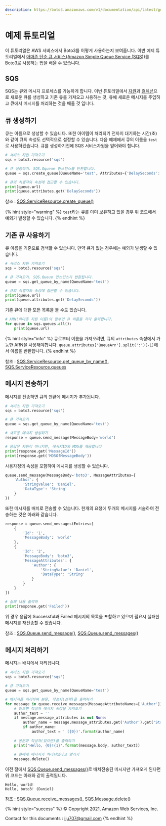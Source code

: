 ```yaml
---
description: https://boto3.amazonaws.com/v1/documentation/api/latest/guide/sqs.html
---
```


# 예제 튜토리얼

이 튜토리얼은 AWS 서비스에서 Boto3를 어떻게 사용하는지 보여줍니다. 이번 예제 튜토리얼에서 [아마존 단순 큐 서비스(Amazon Simple Queue Service (SQS))](http://aws.amazon.com/documentation/sqs/)를 Boto3로 사용하는 법을 배울 수 있습니다.

## SQS

SQS는 큐와 메시지 프로세스를 가능하게 합니다. 이번 튜토리얼에서 [자원](https://boto3.amazonaws.com/v1/documentation/api/latest/guide/resources.html#guide-resources)과 [컬렉션](https://boto3.amazonaws.com/v1/documentation/api/latest/guide/collections.html#guide-collections)으로 새로운 큐를 생성하고 기존 큐를 가져오고 사용하는 것, 큐에 새로운 메시지를 주입하고  큐에서 메시지를 처리하는 것을 배울 것 입니다.

## 큐 생성하기

큐는 이름으로 생성할 수 있습니다. 또한 아이템이 처리되기 전까지 대기하는 시간(초)와 같이 큐의 속성도 선택적으로 설정할 수 있습니다. 다음 예제에서 큐의 이름을 `test`로 사용하겠습니다. 큐를 생성하기전에 SQS 서비스자원을 얻어와야 합니다.

```python
# 서비스 자원 가져오기
sqs = boto3.resource('sqs')

# 큐 생성하기. SQS.Qqueue 인스턴스를 반환합니다.
queue = sqs.create_queue(QueueName='test', Attributes={'DelaySeconds': '5'})

# 큐의 식별자와 속성에 접근할 수 있습니다.
print(queue.url)
print(queue.attributes.get('DelaySeconds'))
```

참조 : [SQS.ServiceResource.create\_queue()](https://boto3.amazonaws.com/v1/documentation/api/latest/reference/services/sqs.html#SQS.ServiceResource.create\_queue)

{% hint style="warning" %}
`test`라는 큐를 이미 보유하고 있을 경우 위 코드에서 예외가 발생할 수 있습니다.
{% endhint %}

## 기존 큐 사용하기

큐 이름을 기준으로 검색할 수 있습니다. 만약 큐가 없는 경우에는 예외가 발생할 수 있습니다.

```python
# 서비스 자원 가져오기
sqs = boto3.resource('sqs')

# 큐 가져오기. SQS.Queue 인스턴스가 반환됩니다.
queue = sqs.get_queue_by_name(QueueName='test')

# 큐의 식별자와 속성에 접근할 수 있습니다.
print(queue.url)
print(queue.attributes.get('DelaySeconds'))
```

기존 큐에 대한 모든 목록을 볼 수도 있습니다.

```python
# ARN(아마존 자원 이름)의 일부인 큐 이름을 각각 출력합니다.
for queue in sqs.queues.all():
    print(queue.url)
```

{% hint style="info" %}
큐로부터 이름을 가져오려면, 큐의 `attributes` 속성에서 가능한 ARN을 사용해야합니다. `queue.attributes['QueueArn'].split(':')[-1]`에서 이름을 반환합니다.
{% endhint %}

참조 : [SQS.ServiceResource.get\_queue\_by\_name()](https://boto3.amazonaws.com/v1/documentation/api/latest/reference/services/sqs.html#SQS.ServiceResource.get\_queue\_by\_name), [SQS.ServiceResource.queues](https://boto3.amazonaws.com/v1/documentation/api/latest/reference/services/sqs.html#SQS.ServiceResource.queues)

## 메시지 전송하기

메시지를 전송하면 큐의 맨끝에 메시지가 추가됩니다.

```python
# 서비스 자원 가져오기
sqs = boto3.resource('sqs')

# 큐 가져오기
queue = sqs.get_queue_by_name(QueueName='test')

# 새로운 메시지 생성하기
response = queue.send_message(MessageBody='world')

# 응답은 자원이 아니지만, 메시지ID와 MD5를 제공합니다
print(response.get('MessageId'))
print(response.get('MD5OfMessageBody'))
```

사용자정의 속성을 포함하여 메시지를 생성할 수 있습니다.

```python
queue.send_message(MessageBody='boto3', MessageAttributes={
    'Author': {
        'StringValue': 'Daniel',
        'DataType': 'String'
    }
})
```

또한 메시지를 배치로 전송할 수 있습니다. 한개의 요청에 두개의 메시지를 서술하여 전송하는 것은 아래와 같습니다.

```python
response = queue.send_messages(Entries=[
    {
        'Id': '1',
        'MessageBody': 'world'
    },
    {
        'Id': '2',
        'MessageBody': 'boto3',
        'MessageAttributes': {
            'Author': {
                'StringValue': 'Daniel',
                'DataType': 'String'
            }
        }
    }
])

# 실패 내용 출력하
print(response.get('Failed'))
```

위 경우 응답에 Successful과 Failed 메시지의 목록을 포함하고 있으며 필요시 실패한 메시지를 재전송할 수 있습니다.

참조 : [SQS.Queue.send\_message()](https://boto3.amazonaws.com/v1/documentation/api/latest/reference/services/sqs.html#SQS.Queue.send\_message), [SQS.Queue.send\_messages()](https://boto3.amazonaws.com/v1/documentation/api/latest/reference/services/sqs.html#SQS.Queue.send\_messages)

## 메시지 처리하기

메시지는 배치에서 처리됩니다.

```python
# 서비스 자원 가져오기
sqs = boto3.resource('sqs')

# 큐 가져오기
queue = sqs.get_queue_by_name(QueueName='test')

# 메시지를 처리하여 본문, 작성자(선택)을 출력하기
for message in queue.receive_messages(MessageAttributeNames=['Author']):
    # 있으면 작성자 메시지 속성을 가져오기
    author_text = ''
    if message.message_attributes is not None:
        author_name = message.message_attributes.get('Author').get('StringValue')
        if author_name:
            author_text = ' ({0})'.format(author_name)
        
    # 본문과 작성자(있으면)를 출력하기
    print('Hello, {0}!{1}'.format(message.body, author_text))
    
    # 큐에게 메시지가 처리되었다고 알리기
    message.delete()
```

이전 절에서 [SQS.Queue.send\_messages()](https://boto3.amazonaws.com/v1/documentation/api/latest/reference/services/sqs.html#SQS.Queue.send\_messages)로 배치전송된 메시지만 가져오게 된다면 위 코드는 아래와 같이 출력됩니다.

```
Hello, world!
Hello, boto3! (Daniel)
```

참조 : [SQS.Queue.receive\_messages()](https://boto3.amazonaws.com/v1/documentation/api/latest/reference/services/sqs.html#SQS.Queue.receive\_messages), [SQS.Message.delete()](https://boto3.amazonaws.com/v1/documentation/api/latest/reference/services/sqs.html#SQS.Message.delete)

{% hint style="success" %}
© Copyright 2021, Amazon Web Services, Inc.

Contact for this documents : iju707@gmail.com
{% endhint %}
